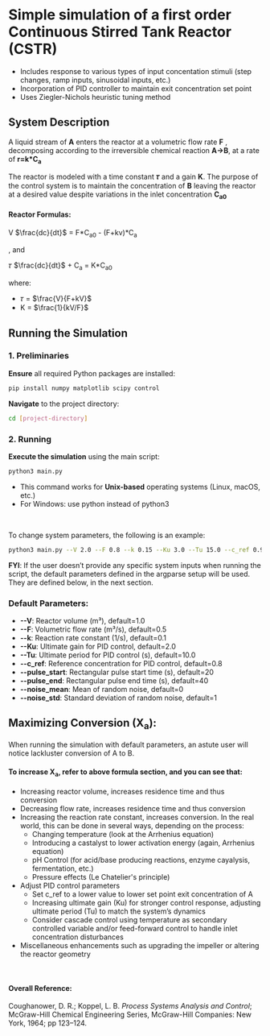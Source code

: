 # Simple simulation of a first order Continuous Stirred Tank Reactor (CSTR)
- Includes response to various types of input concentation stimuli (step changes, ramp inputs, sinusoidal inputs, etc.)
- Incorporation of PID controller to maintain exit concentration set point 
- Uses Ziegler-Nichols heuristic tuning method

## System Description
A liquid stream of **A** enters the reactor at a volumetric flow rate **F** , decomposing according to the irreversible chemical reaction **A→B**, at a rate of **r=k*C<sub>a</sub>**

The reactor is modeled with a time constant **𝜏** and a gain **K**. The purpose of the control system is to maintain the concentration of **B** leaving the reactor at a desired value despite variations in the inlet concentration **C<sub>a</sub><sub>0</sub>**

  
#### Reactor Formulas:
V $\frac{dc}{dt}$ = F*C<sub>a</sub><sub>0</sub> - (F+kv)*C<sub>a</sub>

, and

𝜏 $\frac{dc}{dt}$ + C<sub>a</sub> = K*C<sub>a</sub><sub>0</sub> 

where:
- 𝜏 = $\frac{V}{F+kV}$
- K = $\frac{1}{kV/F}$

## Running the Simulation

### 1. Preliminaries

**Ensure** all required Python packages are installed:
```sh
pip install numpy matplotlib scipy control
   ```

**Navigate** to the project directory:
 ```sh
cd [project-directory]
   ```
### 2. Running
**Execute the simulation** using the main script:
 ```sh
python3 main.py
   ```
+ This command works for **Unix-based** operating systems (Linux, macOS, etc.)
+ For Windows: use python instead of python3

<br>

To change system parameters, the following is an example:
 ```sh
python3 main.py --V 2.0 --F 0.8 --k 0.15 --Ku 3.0 --Tu 15.0 --c_ref 0.9 --pulse_start 25
   ```

**FYI**: If the user doesn’t provide any specific system inputs when running the script, the default parameters defined in the argparse setup will be used. They are defined below, in the next section.

### Default Parameters:

* **--V**: Reactor volume (m³), default=1.0
* **--F**: Volumetric flow rate (m³/s), default=0.5
* **--k**: Reaction rate constant (1/s), default=0.1
* **--Ku**: Ultimate gain for PID control, default=2.0
* **--Tu**: Ultimate period for PID control (s), default=10.0
* **--c_ref**: Reference concentration for PID control, default=0.8
* **--pulse_start**: Rectangular pulse start time (s), default=20
* **--pulse_end**: Rectangular pulse end time (s), default=40
* **--noise_mean**: Mean of random noise, default=0
* **--noise_std**: Standard deviation of random noise, default=1

## Maximizing Conversion (X<sub>a</sub>):
When running the simulation with default parameters, an astute user will notice lackluster conversion of A to B. 

#### To increase X<sub>a</sub>, refer to **above formula section**, and you can see that:
+ Increasing reactor volume, increases residence time and thus conversion
+ Decreasing flow rate, increases residence time and thus conversion
+ Increasing the reaction rate constant, increases conversion. In the real world, this can be done in several ways, depending on the process:
  - Changing temperature (look at the Arrhenius equation)
  - Introducing a castalyst to lower activation energy (again, Arrhenius equation)
  - pH Control (for acid/base producing reactions, enzyme cayalysis, fermentation, etc.)
  - Pressure effects (Le Chatelier's principle)
+ Adjust PID control parameters
  - Set c_ref to a lower value to lower set point exit concentration of A
  - Increasing ultimate gain (Ku) for stronger control response, adjusting ultimate period (Tu) to match the system’s dynamics
  - Consider cascade control using temperature as secondary controlled variable and/or feed-forward control to handle inlet concentration disturbances
+ Miscellaneous enhancements such as upgrading the impeller or altering the reactor geometry 

<br>

#### Overall Reference:
Coughanower, D. R.; Koppel, L. B. *Process Systems Analysis and Control*; McGraw-Hill Chemical Engineering Series, McGraw-Hill Companies: New York, 1964; pp 123–124.
